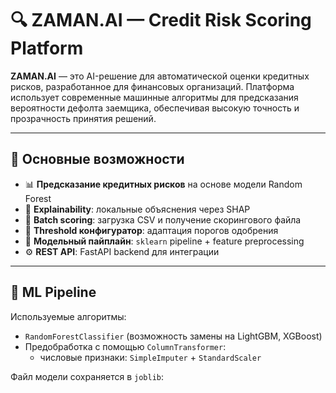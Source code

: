# 🔍 ZAMAN.AI — Credit Risk Scoring Platform

**ZAMAN.AI** — это AI-решение для автоматической оценки кредитных рисков, разработанное для финансовых организаций. Платформа использует современные машинные алгоритмы для предсказания вероятности дефолта заемщика, обеспечивая высокую точность и прозрачность принятия решений.

---

## 🚀 Основные возможности

- 📊 **Предсказание кредитных рисков** на основе модели Random Forest
- 🧠 **Explainability**: локальные объяснения через SHAP
- 📁 **Batch scoring**: загрузка CSV и получение скорингового файла
- 🧮 **Threshold конфигуратор**: адаптация порогов одобрения
- 🔄 **Модельный пайплайн**: `sklearn` pipeline + feature preprocessing
- ⚙️ **REST API**: FastAPI backend для интеграции

---

## 🧠 ML Pipeline

Используемые алгоритмы:
- `RandomForestClassifier` (возможность замены на LightGBM, XGBoost)
- Предобработка с помощью `ColumnTransformer`:
  - числовые признаки: `SimpleImputer` + `StandardScaler`

Файл модели сохраняется в `joblib`:
